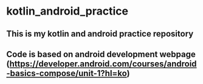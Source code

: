 # kotlin_android_practice

## This is my kotlin and android practice repository

## Code is based on android development webpage (https://developer.android.com/courses/android-basics-compose/unit-1?hl=ko)
